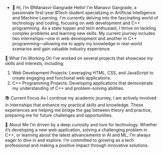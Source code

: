 - 👋 Hi, I’m @Manasvi-Gangrade
Hello! I'm Manasvi Gangrade, a passionate first-year BTech student specializing in Artificial Intelligence and Machine Learning.
I'm currently delving into the fascinating world of technology and coding, focusing on web development and C++ programming. As a state topper and tech enthusiast, I thrive on tackling complex problems and learning new skills. My current journey includes two internships—one in web development and another in C++ programming—allowing me to apply my knowledge in real-world scenarios and gain valuable industry experience.

🚀 What I’m Working On
I’ve worked on several projects that showcase my skills and interests, including:
1. Web Development Projects: Leveraging HTML, CSS, and JavaScript to create engaging and functional web applications.
2. C++ Programming Projects: Developing applications that demonstrate my understanding of C++ and problem-solving abilities.

📚 Current Focus
As I continue my academic journey, I am actively involved in internships that enhance my practical skills and knowledge. These experiences are helping me bridge the gap between theory and practice, preparing me for future challenges and opportunities.

🌟 About Me
I’m driven by a deep curiosity and love for technology. Whether it’s developing a new web application, solving a challenging problem in C++, or learning about the latest advancements in AI and ML, I’m always eager to dive in and explore. I’m committed to growing as a tech professional and making a positive impact through innovative solutions.
<!---
Manasvi-Gangrade/Manasvi-Gangrade is a ✨ special ✨ repository because its `README.md` (this file) appears on your GitHub profile.
You can click the Preview link to take a look at your changes.
--->
